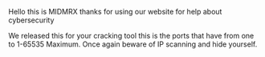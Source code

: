Hello this is MIDMRX thanks for using our website for help about cybersecurity

We released this for your cracking tool this is the ports that have from one to 1-65535 Maximum.
Once again beware of IP scanning and hide yourself.

